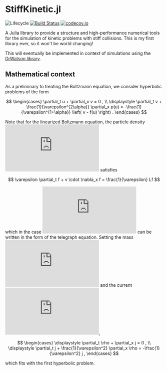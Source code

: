 <!-- MathJax -->
<script src="https://polyfill.io/v3/polyfill.min.js?features=es6"></script>
<script id="MathJax-script" async src="https://cdn.jsdelivr.net/npm/mathjax@3/es5/tex-mml-chtml.js"></script>



# StiffKinetic.jl

![Lifecycle](https://img.shields.io/badge/lifecycle-experimental-orange.svg)<!--
![Lifecycle](https://img.shields.io/badge/lifecycle-maturing-blue.svg)
![Lifecycle](https://img.shields.io/badge/lifecycle-stable-green.svg)
![Lifecycle](https://img.shields.io/badge/lifecycle-retired-orange.svg)
![Lifecycle](https://img.shields.io/badge/lifecycle-archived-red.svg)
![Lifecycle](https://img.shields.io/badge/lifecycle-dormant-blue.svg) -->
[![Build Status](https://travis-ci.com/tremelow/Kinetic.jl.svg?branch=master)](https://travis-ci.com/tremelow/Kinetic.jl)
[![codecov.io](http://codecov.io/github/tremelow/Kinetic.jl/coverage.svg?branch=master)](http://codecov.io/github/tremelow/Kinetic.jl?branch=master)

A Julia library to provide a structure and high-performance numerical
tools for the simulation of kinetic problems with stiff collisions. This
is my first library ever, so it won't be world changing!

This will eventually be implemented in context of simulations using the 
[DrWatson library](https://juliadynamics.github.io/DrWatson.jl/dev/).

## Mathematical context

As a preliminary to treating the Boltzmann equation, we consider
hyperbolic problems of the form

<p align="center">$$
\begin{cases}
    \partial_t u + \partial_x v = 0 , \\ \displaystyle
    \partial_t v + \frac{1}{\varepsilon^{2\alpha}} \partial_x p(u)
    = -\frac{1}{\varepsilon^{1+\alpha}} \left( v - f(u) \right) .
\end{cases}
$$</p>

Note that for the linearized Boltzmann equation, the particle density 
![f(t,x,v)](https://latex.codecogs.com/svg.latex?%5Cinline%20f%28t%2Cx%2Cv%29)
satisfies
<p align="center">$$
    \varepsilon \partial_t f + v \cdot \nabla_x f 
    = \frac{1}{\varepsilon} Lf
$$</p>

which in the case ![Assump. x, v](https://latex.codecogs.com/svg.latex?%5Cinline%20x%20%5Cin%20%5COmega%20%5Csubseteq%20%5Cmathbb%7BR%7D%2C%5C%20v%20%5Cin%20%5C%7B-1%2C%201%5C%7D)
can be written in the form of the telegraph equation. Setting the mass
![Def. rho](https://latex.codecogs.com/svg.latex?%5Cinline%20%5Crho%20%3D%20f%281%29%20&plus;%20f%28-1%29)
and the current ![Def.
j](https://latex.codecogs.com/svg.latex?%5Cinline%5Cvarepsilon%20j%20%3D%20f%281%29%20-%20f%28-1%29),
<p align="center">$$
\begin{cases} \displaystyle
    \partial_t \rho + \partial_x j = 0 , \\ \displaystyle
    \partial_t j + \frac{1}{\varepsilon^2} \partial_x \rho
    = -\frac{1}{\varepsilon^2} j ,
\end{cases}
$$</p>

which fits with the first hyperbolic problem.
